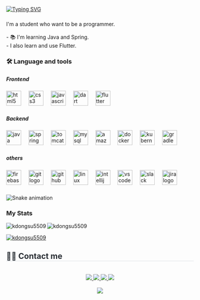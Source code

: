 <a href="https://git.io/typing-svg"><img src="https://readme-typing-svg.demolab.com?font=Roboto+Slab&weight=350&size=50&pause=1000&color=267622&vCenter=true&width=435&lines=Hi%2C+I'm+dongsuKo;Ich+bin+dongsuKo" alt="Typing SVG" /></a>

###

<p align="left">I'm a student who want to be a programmer.<br><br>- 📚 I'm learning Java and Spring.<br>-  I also learn and use Flutter.</p>

###
###

<h3 align="left">🛠 Language and tools</h3>

###

<h5 align="left">Frontend</h5>

###

<div align="left">
  <img src="https://cdn.jsdelivr.net/gh/devicons/devicon/icons/html5/html5-original.svg" height="40" alt="html5 logo"  />
  <img width="12" />
  <img src="https://cdn.jsdelivr.net/gh/devicons/devicon/icons/css3/css3-original.svg" height="40" alt="css3 logo"  />
  <img width="12" />
  <img src="https://cdn.jsdelivr.net/gh/devicons/devicon/icons/javascript/javascript-original.svg" height="40" alt="javascript logo"  />
  <img width="12" />
  <img src="https://cdn.jsdelivr.net/gh/devicons/devicon/icons/dart/dart-original.svg" height="40" alt="dart logo"  />
  <img width="12" />
  <img src="https://cdn.jsdelivr.net/gh/devicons/devicon/icons/flutter/flutter-original.svg" height="40" alt="flutter logo"  />
</div>

###

<h5 align="left">Backend</h5>

###

<div align="left">
  <img src="https://cdn.jsdelivr.net/gh/devicons/devicon/icons/java/java-original.svg" height="40" alt="java logo"  />
  <img width="12" />
  <img src="https://cdn.jsdelivr.net/gh/devicons/devicon/icons/spring/spring-original.svg" height="40" alt="spring logo"  />
  <img width="12" />
  <img src="https://cdn.jsdelivr.net/gh/devicons/devicon/icons/tomcat/tomcat-original.svg" height="40" alt="tomcat logo"  />
  <img width="12" />
  <img src="https://cdn.jsdelivr.net/gh/devicons/devicon/icons/mysql/mysql-original.svg" height="40" alt="mysql logo"  />
  <img width="12" />
  <img src="https://cdn.jsdelivr.net/gh/devicons/devicon/icons/amazonwebservices/amazonwebservices-line-wordmark.svg" height="40" alt="amazonwebservices logo"  />
  <img width="12" />
  <img src="https://cdn.jsdelivr.net/gh/devicons/devicon/icons/docker/docker-original.svg" height="40" alt="docker logo"  />
  <img width="12" />
  <img src="https://cdn.jsdelivr.net/gh/devicons/devicon/icons/kubernetes/kubernetes-plain.svg" height="40" alt="kubernetes logo"  />
  <img width="12" />
  <img src="https://cdn.jsdelivr.net/gh/devicons/devicon/icons/gradle/gradle-original.svg" height="40" alt="gradle logo"  />
</div>

###

<h5 align="left">others</h5>

###

<div align="left">
  <img src="https://cdn.jsdelivr.net/gh/devicons/devicon/icons/firebase/firebase-plain.svg" height="40" alt="firebase logo"  />
  <img width="12" />
  <img src="https://cdn.jsdelivr.net/gh/devicons/devicon/icons/git/git-original.svg" height="40" alt="git logo"  />
  <img width="12" />
  <img src="https://cdn.jsdelivr.net/gh/devicons/devicon/icons/github/github-original.svg" height="40" alt="github logo"  />
  <img width="12" />
  <img src="https://cdn.jsdelivr.net/gh/devicons/devicon/icons/linux/linux-original.svg" height="40" alt="linux logo"  />
  <img width="12" />
  <img src="https://cdn.jsdelivr.net/gh/devicons/devicon/icons/intellij/intellij-original.svg" height="40" alt="intellij logo"  />
  <img width="12" />
  <img src="https://cdn.jsdelivr.net/gh/devicons/devicon/icons/vscode/vscode-original.svg" height="40" alt="vscode logo"  />
  <img width="12" />
  <img src="https://cdn.jsdelivr.net/gh/devicons/devicon/icons/slack/slack-original.svg" height="40" alt="slack logo"  />
  <img width="12" />
  <img src="https://cdn.jsdelivr.net/gh/devicons/devicon/icons/jira/jira-original.svg" height="40" alt="jira logo"  />
</div>

###
![Snake animation](https://github.com/kdongsu5509/output/snake.svg)

###
<h3>My Stats</h3>
<p><img align="left" src="https://github-readme-stats.vercel.app/api?username=kdongsu5509&show_icons=true&locale=en" alt="kdongsu5509" /></p>
<p><img align="center" src="https://github-readme-streak-stats.herokuapp.com/?user=kdongsu5509&" alt="kdongsu5509" /></p>
<p><a href="https://github.com/ryo-ma/github-profile-trophy"><img src="https://github-profile-trophy.vercel.app/?username=kdongsu5509" alt="kdongsu5509" /></a></p>



<div style="text-align: left;">
    <h2 style="border-bottom: 1px solid #d8dee4; color: #282d33;"> 🧑‍💻 Contact me </h2> 
  <br> 
    <div align= "center">
      <a href=https://velog.io/@kdongsu5509/posts> <img src="https://img.shields.io/badge/Velog-20C997?style=for-the-badge&logo=Velog&logoColor=white&link=https://velog.io/@kdongsu5509/posts"> </a>
         <a href=https://dsko.notion.site/05bccdea867e4eb09bd9c0849039c257> <img src="https://img.shields.io/badge/Notion-000000?style=for-the-badge&logo=Notion&logoColor=white&link=https://dsko.notion.site/05bccdea867e4eb09bd9c0849039c257"> </a>
         <a href=mailto:kod66170@gmail.com> <img src="https://img.shields.io/badge/Gmail-EA4335?style=for-the-badge&logo=Gmail&logoColor=white&link=mailto:kod66170@gmail.com"> </a>
         <a href="https://linkedin.com/in/ds-ko"> <img src="https://img.shields.io/badge/LinkedIn-0077B5?style=for-the-badge&logo=LinkedIn&logoColor=white&link=https://linkedin.com/in/ds-ko"> </a>
      </div>  <br> 
    <div align= "center"> <a href="https://hits.seeyoufarm.com"> <img src="https://hits.seeyoufarm.com/api/count/incr/badge.svg?url=https%3A%2F%2Fgithub.com%2Fkdongsu5509%2F&count_bg=%23000000&title_bg=%23000000&icon=github.svg&icon_color=%23FFFFFF&title=GitHub&edge_flat=false"/></a>
       </div> 
    </div>

    
    
